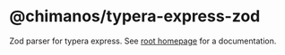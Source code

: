 # @chimanos/typera-express-zod

Zod parser for typera express. See [root homepage](../../README.md) for a documentation.
